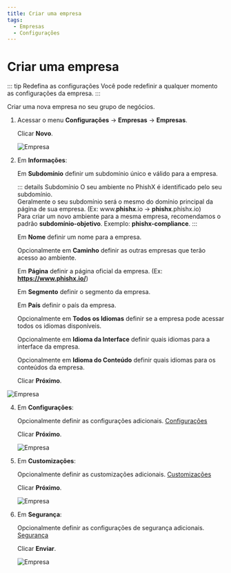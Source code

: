 ```yaml
---
title: Criar uma empresa
tags:
  - Empresas
  - Configurações
---
```


# Criar uma empresa

::: tip Redefina as configurações
Você pode redefinir a qualquer momento as configurações da empresa.
:::

Criar uma nova empresa no seu grupo de negócios.

1. Acessar o menu **Configurações** -> **Empresas** -> **Empresas**.

   Clicar **Novo**.

   ![Empresa](https://cdn.phishx.io/phishx-docs/images/phishx_settings_companies_group_01.webp)

2. Em **Informações**:

   Em **Subdomínio** definir um subdomínio único e válido para a empresa.

   ::: details Subdomínio
   O seu ambiente no PhishX é identificado pelo seu subdomínio.<br>
   Geralmente o seu subdomínio será o mesmo do domínio principal da página de sua empresa. (Ex: www.**phishx**.io -> **phishx**.phishx.io)<br>
   Para criar um novo ambiente para a mesma empresa, recomendamos o padrão **subdomínio-objetivo**. Exemplo: **phishx-compliance**.
   :::

   Em **Nome** definir um nome para a empresa.

   Opcionalmente em **Caminho** definir as outras empresas que terão acesso ao ambiente.

   Em **Página** definir a página oficial da empresa. (Ex: **https://www.phishx.io/**)

   Em **Segmento** definir o segmento da empresa.

   Em **País** definir o país da empresa.

   Opcionalmente em **Todos os Idiomas** definir se a empresa pode acessar todos os idiomas disponíveis.

   Opcionalmente em **Idioma da Interface** definir quais idiomas para a interface da empresa.

   Opcionalmente em **Idioma do Conteúdo** definir quais idiomas para os conteúdos da empresa.

   Clicar **Próximo**.

![Empresa](https://cdn.phishx.io/phishx-docs/images/phishx_settings_companies_group_02.webp)

4. Em **Configurações**:

   Opcionalmente definir as configurações adicionais. [Configurações](settings/campaign_approval)

   Clicar **Próximo**.

   ![Empresa](https://cdn.phishx.io/phishx-docs/images/phishx_settings_companies_group_03.webp)

5. Em **Customizações**:

   Opcionalmente definir as customizações adicionais. [Customizações](customization/e-mails)

   Clicar **Próximo**.

   ![Empresa](https://cdn.phishx.io/phishx-docs/images/phishx_settings_companies_group_04.webp)

6. Em **Segurança**:

   Opcionalmente definir as configurações de segurança adicionais. [Segurança](security/providers)

   Clicar **Enviar**.

   ![Empresa](https://cdn.phishx.io/phishx-docs/images/phishx_settings_companies_group_05.webp)
